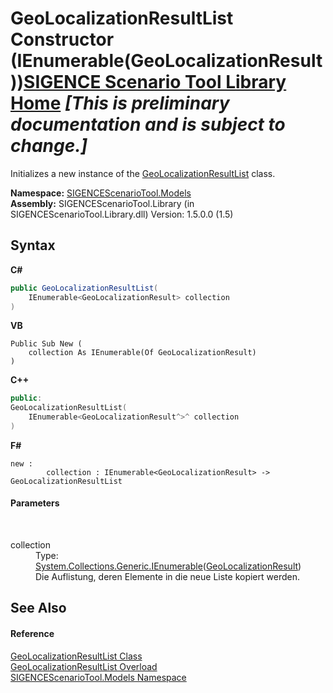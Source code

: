# GeoLocalizationResultList Constructor (IEnumerable(GeoLocalizationResult))<a href="https://github.com/ObiWanLansi/SIGENCE-Scenario-Tool">SIGENCE Scenario Tool Library Home</a> _**\[This is preliminary documentation and is subject to change.\]**_

Initializes a new instance of the <a href="3dab7fc2-e0f4-26cc-2a44-27c8975bfaf6.md">GeoLocalizationResultList</a> class.

**Namespace:**&nbsp;<a href="f93b21e6-e11a-5c2f-6a3f-e615945fd019.md">SIGENCEScenarioTool.Models</a><br />**Assembly:**&nbsp;SIGENCEScenarioTool.Library (in SIGENCEScenarioTool.Library.dll) Version: 1.5.0.0 (1.5)

## Syntax

**C#**<br />
``` C#
public GeoLocalizationResultList(
	IEnumerable<GeoLocalizationResult> collection
)
```

**VB**<br />
``` VB
Public Sub New ( 
	collection As IEnumerable(Of GeoLocalizationResult)
)
```

**C++**<br />
``` C++
public:
GeoLocalizationResultList(
	IEnumerable<GeoLocalizationResult^>^ collection
)
```

**F#**<br />
``` F#
new : 
        collection : IEnumerable<GeoLocalizationResult> -> GeoLocalizationResultList
```


#### Parameters
&nbsp;<dl><dt>collection</dt><dd>Type: <a href="http://msdn2.microsoft.com/en-us/library/9eekhta0" target="_blank">System.Collections.Generic.IEnumerable</a>(<a href="293bf539-304f-e29d-16b6-063d8b161675.md">GeoLocalizationResult</a>)<br />Die Auflistung, deren Elemente in die neue Liste kopiert werden.</dd></dl>

## See Also


#### Reference
<a href="3dab7fc2-e0f4-26cc-2a44-27c8975bfaf6.md">GeoLocalizationResultList Class</a><br /><a href="d08a7e9a-8417-0a82-0533-63b7efd81cd5.md">GeoLocalizationResultList Overload</a><br /><a href="f93b21e6-e11a-5c2f-6a3f-e615945fd019.md">SIGENCEScenarioTool.Models Namespace</a><br />